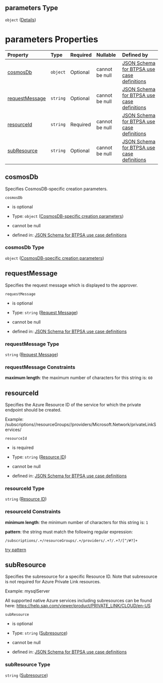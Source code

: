 ## parameters Type

`object` ([Details](btpsa-usecase-properties-services-items-allof-1-then-allof-87-then-allof-0-then-properties-parameters.md))

# parameters Properties

| Property                          | Type     | Required | Nullable       | Defined by                                                                                                                                                                                                                                                                                                                       |
| :-------------------------------- | :------- | :------- | :------------- | :------------------------------------------------------------------------------------------------------------------------------------------------------------------------------------------------------------------------------------------------------------------------------------------------------------------------------- |
| [cosmosDb](#cosmosdb)             | `object` | Optional | cannot be null | [JSON Schema for BTPSA use case definitions](btpsa-usecase-properties-services-items-allof-1-then-allof-87-then-allof-0-then-properties-parameters-properties-cosmosdb-specific-creation-parameters.md "undefined#/properties/services/items/allOf/1/then/allOf/87/then/allOf/0/then/properties/parameters/properties/cosmosDb") |
| [requestMessage](#requestmessage) | `string` | Optional | cannot be null | [JSON Schema for BTPSA use case definitions](btpsa-usecase-properties-services-items-allof-1-then-allof-87-then-allof-0-then-properties-parameters-properties-request-message.md "undefined#/properties/services/items/allOf/1/then/allOf/87/then/allOf/0/then/properties/parameters/properties/requestMessage")                 |
| [resourceId](#resourceid)         | `string` | Required | cannot be null | [JSON Schema for BTPSA use case definitions](btpsa-usecase-properties-services-items-allof-1-then-allof-87-then-allof-0-then-properties-parameters-properties-resource-id.md "undefined#/properties/services/items/allOf/1/then/allOf/87/then/allOf/0/then/properties/parameters/properties/resourceId")                         |
| [subResource](#subresource)       | `string` | Optional | cannot be null | [JSON Schema for BTPSA use case definitions](btpsa-usecase-properties-services-items-allof-1-then-allof-87-then-allof-0-then-properties-parameters-properties-subresource.md "undefined#/properties/services/items/allOf/1/then/allOf/87/then/allOf/0/then/properties/parameters/properties/subResource")                        |

## cosmosDb

Specifies CosmosDB-specific creation parameters.

`cosmosDb`

*   is optional

*   Type: `object` ([CosmosDB-specific creation parameters](btpsa-usecase-properties-services-items-allof-1-then-allof-87-then-allof-0-then-properties-parameters-properties-cosmosdb-specific-creation-parameters.md))

*   cannot be null

*   defined in: [JSON Schema for BTPSA use case definitions](btpsa-usecase-properties-services-items-allof-1-then-allof-87-then-allof-0-then-properties-parameters-properties-cosmosdb-specific-creation-parameters.md "undefined#/properties/services/items/allOf/1/then/allOf/87/then/allOf/0/then/properties/parameters/properties/cosmosDb")

### cosmosDb Type

`object` ([CosmosDB-specific creation parameters](btpsa-usecase-properties-services-items-allof-1-then-allof-87-then-allof-0-then-properties-parameters-properties-cosmosdb-specific-creation-parameters.md))

## requestMessage

Specifies the request message which is displayed to the approver.

`requestMessage`

*   is optional

*   Type: `string` ([Request Message](btpsa-usecase-properties-services-items-allof-1-then-allof-87-then-allof-0-then-properties-parameters-properties-request-message.md))

*   cannot be null

*   defined in: [JSON Schema for BTPSA use case definitions](btpsa-usecase-properties-services-items-allof-1-then-allof-87-then-allof-0-then-properties-parameters-properties-request-message.md "undefined#/properties/services/items/allOf/1/then/allOf/87/then/allOf/0/then/properties/parameters/properties/requestMessage")

### requestMessage Type

`string` ([Request Message](btpsa-usecase-properties-services-items-allof-1-then-allof-87-then-allof-0-then-properties-parameters-properties-request-message.md))

### requestMessage Constraints

**maximum length**: the maximum number of characters for this string is: `60`

## resourceId

Specifies the Azure Resource ID of the service for which the private endpoint should be created.

Example: /subscriptions/<subscription>/resourceGroups/<rg>/providers/Microsoft.Network/privateLinkServices/<myPrivateLinkService>

`resourceId`

*   is required

*   Type: `string` ([Resource ID](btpsa-usecase-properties-services-items-allof-1-then-allof-87-then-allof-0-then-properties-parameters-properties-resource-id.md))

*   cannot be null

*   defined in: [JSON Schema for BTPSA use case definitions](btpsa-usecase-properties-services-items-allof-1-then-allof-87-then-allof-0-then-properties-parameters-properties-resource-id.md "undefined#/properties/services/items/allOf/1/then/allOf/87/then/allOf/0/then/properties/parameters/properties/resourceId")

### resourceId Type

`string` ([Resource ID](btpsa-usecase-properties-services-items-allof-1-then-allof-87-then-allof-0-then-properties-parameters-properties-resource-id.md))

### resourceId Constraints

**minimum length**: the minimum number of characters for this string is: `1`

**pattern**: the string must match the following regular expression:&#x20;

```regexp
/subscriptions/.+/resourceGroups/.+/providers/.+?/.+?/[^/#?]+
```

[try pattern](https://regexr.com/?expression=%2Fsubscriptions%2F.%2B%2FresourceGroups%2F.%2B%2Fproviders%2F.%2B%3F%2F.%2B%3F%2F%5B%5E%2F%23%3F%5D%2B "try regular expression with regexr.com")

## subResource

Specifies the subresource for a specific Resource ID. Note that subresource is not required for Azure Private Link resources.

Example: mysqlServer

All supported native Azure services including subresources can be found here: <https://help.sap.com/viewer/product/PRIVATE_LINK/CLOUD/en-US>

`subResource`

*   is optional

*   Type: `string` ([Subresource](btpsa-usecase-properties-services-items-allof-1-then-allof-87-then-allof-0-then-properties-parameters-properties-subresource.md))

*   cannot be null

*   defined in: [JSON Schema for BTPSA use case definitions](btpsa-usecase-properties-services-items-allof-1-then-allof-87-then-allof-0-then-properties-parameters-properties-subresource.md "undefined#/properties/services/items/allOf/1/then/allOf/87/then/allOf/0/then/properties/parameters/properties/subResource")

### subResource Type

`string` ([Subresource](btpsa-usecase-properties-services-items-allof-1-then-allof-87-then-allof-0-then-properties-parameters-properties-subresource.md))
